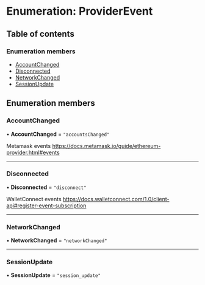 # Enumeration: ProviderEvent

## Table of contents

### Enumeration members

- [AccountChanged](ProviderEvent.md#accountchanged)
- [Disconnected](ProviderEvent.md#disconnected)
- [NetworkChanged](ProviderEvent.md#networkchanged)
- [SessionUpdate](ProviderEvent.md#sessionupdate)

## Enumeration members

### AccountChanged

• **AccountChanged** = `"accountsChanged"`

Metamask events https://docs.metamask.io/guide/ethereum-provider.html#events

___

### Disconnected

• **Disconnected** = `"disconnect"`

WalletConnect events https://docs.walletconnect.com/1.0/client-api#register-event-subscription

___

### NetworkChanged

• **NetworkChanged** = `"networkChanged"`

___

### SessionUpdate

• **SessionUpdate** = `"session_update"`
